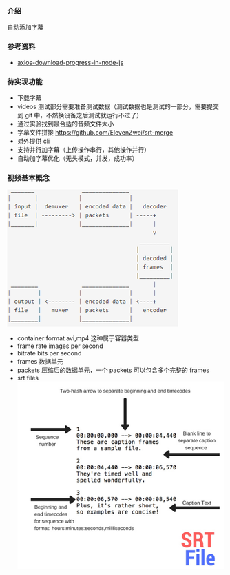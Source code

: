 ### 介绍

自动添加字幕

### 参考资料

- [axios-download-progress-in-node-js](https://futurestud.io/tutorials/axios-download-progress-in-node-js)

### 待实现功能

- 下载字幕
- videos 测试部分需要准备测试数据（测试数据也是测试的一部分，需要提交到 git 中，不然换设备之后测试就运行不过了）
- 通过实验找到最合适的音频文件大小
- 字幕文件拼接 https://github.com/ElevenZwei/srt-merge
- 对外提供 cli
- 支持并行加字幕（上传操作串行，其他操作并行）
- 自动加字幕优化（无头模式，并发，成功率）

### 视频基本概念

![](../../assets/2020-10-12-17-13-28.png)

- container format
  avi,mp4 这种属于容器类型
- frame rate
  images per second
- bitrate
  bits per second
- frames
  数据单元
- packets
  压缩后的数据单元，一个 packets 可以包含多个完整的 frames
- srt files
  ![](../../assets/2020-10-15-09-22-12.png)
